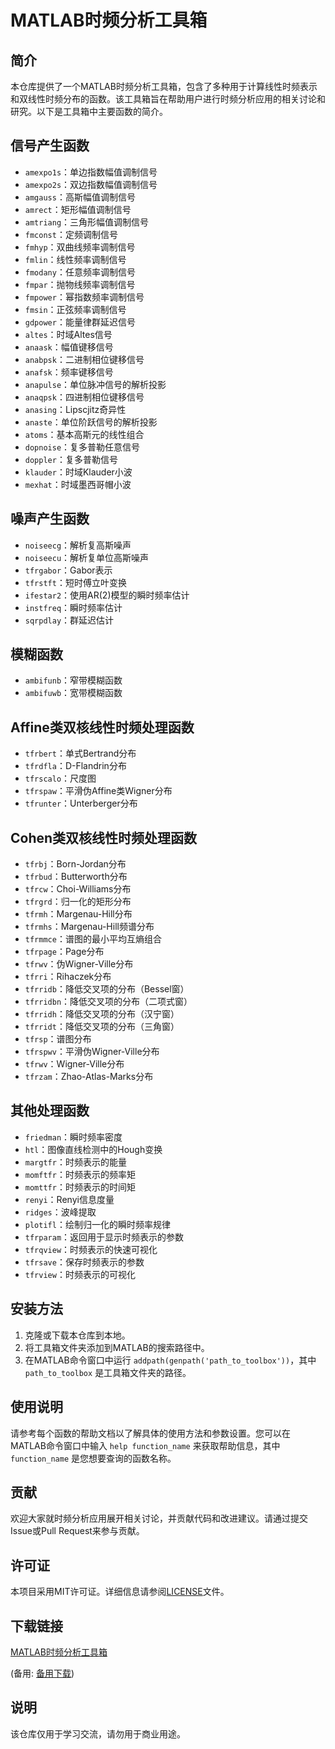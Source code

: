 # MATLAB时频分析工具箱

## 简介
本仓库提供了一个MATLAB时频分析工具箱，包含了多种用于计算线性时频表示和双线性时频分布的函数。该工具箱旨在帮助用户进行时频分析应用的相关讨论和研究。以下是工具箱中主要函数的简介。

## 信号产生函数
- `amexpo1s`：单边指数幅值调制信号
- `amexpo2s`：双边指数幅值调制信号
- `amgauss`：高斯幅值调制信号
- `amrect`：矩形幅值调制信号
- `amtriang`：三角形幅值调制信号
- `fmconst`：定频调制信号
- `fmhyp`：双曲线频率调制信号
- `fmlin`：线性频率调制信号
- `fmodany`：任意频率调制信号
- `fmpar`：抛物线频率调制信号
- `fmpower`：幂指数频率调制信号
- `fmsin`：正弦频率调制信号
- `gdpower`：能量律群延迟信号
- `altes`：时域Altes信号
- `anaask`：幅值键移信号
- `anabpsk`：二进制相位键移信号
- `anafsk`：频率键移信号
- `anapulse`：单位脉冲信号的解析投影
- `anaqpsk`：四进制相位键移信号
- `anasing`：Lipscjitz奇异性
- `anaste`：单位阶跃信号的解析投影
- `atoms`：基本高斯元的线性组合
- `dopnoise`：复多普勒任意信号
- `doppler`：复多普勒信号
- `klauder`：时域Klauder小波
- `mexhat`：时域墨西哥帽小波

## 噪声产生函数
- `noiseecg`：解析复高斯噪声
- `noiseecu`：解析复单位高斯噪声
- `tfrgabor`：Gabor表示
- `tfrstft`：短时傅立叶变换
- `ifestar2`：使用AR(2)模型的瞬时频率估计
- `instfreq`：瞬时频率估计
- `sqrpdlay`：群延迟估计

## 模糊函数
- `ambifunb`：窄带模糊函数
- `ambifuwb`：宽带模糊函数

## Affine类双核线性时频处理函数
- `tfrbert`：单式Bertrand分布
- `tfrdfla`：D-Flandrin分布
- `tfrscalo`：尺度图
- `tfrspaw`：平滑伪Affine类Wigner分布
- `tfrunter`：Unterberger分布

## Cohen类双核线性时频处理函数
- `tfrbj`：Born-Jordan分布
- `tfrbud`：Butterworth分布
- `tfrcw`：Choi-Williams分布
- `tfrgrd`：归一化的矩形分布
- `tfrmh`：Margenau-Hill分布
- `tfrmhs`：Margenau-Hill频谱分布
- `tfrmmce`：谱图的最小平均互熵组合
- `tfrpage`：Page分布
- `tfrwv`：伪Wigner-Ville分布
- `tfrri`：Rihaczek分布
- `tfrridb`：降低交叉项的分布（Bessel窗）
- `tfrridbn`：降低交叉项的分布（二项式窗）
- `tfrridh`：降低交叉项的分布（汉宁窗）
- `tfrridt`：降低交叉项的分布（三角窗）
- `tfrsp`：谱图分布
- `tfrspwv`：平滑伪Wigner-Ville分布
- `tfrwv`：Wigner-Ville分布
- `tfrzam`：Zhao-Atlas-Marks分布

## 其他处理函数
- `friedman`：瞬时频率密度
- `htl`：图像直线检测中的Hough变换
- `margtfr`：时频表示的能量
- `momftfr`：时频表示的频率矩
- `momttfr`：时频表示的时间矩
- `renyi`：Renyi信息度量
- `ridges`：波峰提取
- `plotifl`：绘制归一化的瞬时频率规律
- `tfrparam`：返回用于显示时频表示的参数
- `tfrqview`：时频表示的快速可视化
- `tfrsave`：保存时频表示的参数
- `tfrview`：时频表示的可视化

## 安装方法
1. 克隆或下载本仓库到本地。
2. 将工具箱文件夹添加到MATLAB的搜索路径中。
3. 在MATLAB命令窗口中运行 `addpath(genpath('path_to_toolbox'))`，其中 `path_to_toolbox` 是工具箱文件夹的路径。

## 使用说明
请参考每个函数的帮助文档以了解具体的使用方法和参数设置。您可以在MATLAB命令窗口中输入 `help function_name` 来获取帮助信息，其中 `function_name` 是您想要查询的函数名称。

## 贡献
欢迎大家就时频分析应用展开相关讨论，并贡献代码和改进建议。请通过提交Issue或Pull Request来参与贡献。

## 许可证
本项目采用MIT许可证。详细信息请参阅[LICENSE](LICENSE)文件。

## 下载链接
[MATLAB时频分析工具箱](https://pan.quark.cn/s/a26467eefd6c) 

(备用: [备用下载](https://pan.baidu.com/s/1I8LJ-MQxzrm7rWFhTypkqg?pwd=pe58))

## 说明

该仓库仅用于学习交流，请勿用于商业用途。
